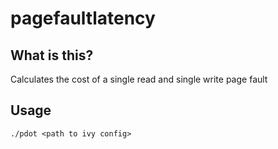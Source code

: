 # pagefaultlatency

## What is this?
Calculates the cost of a single read and single write page fault

## Usage
```
./pdot <path to ivy config>
```

